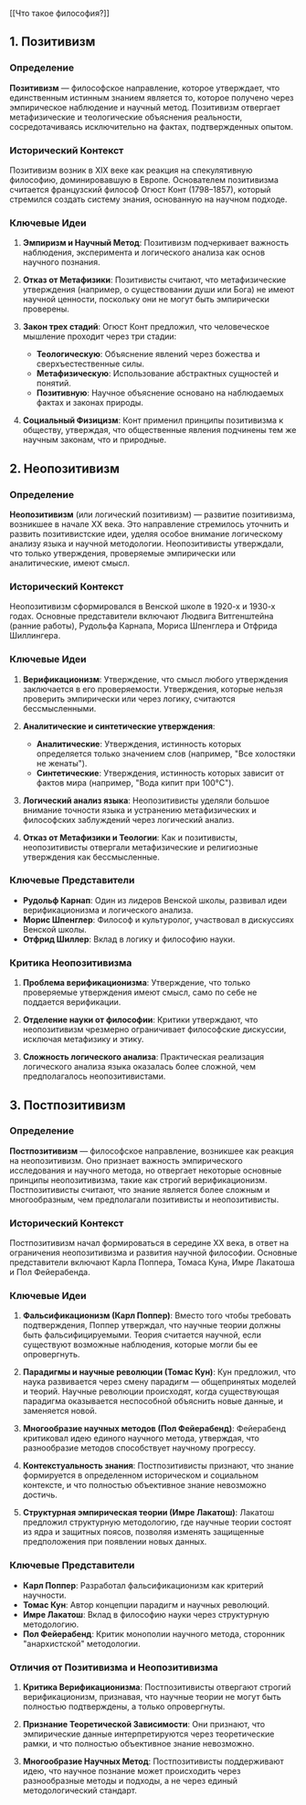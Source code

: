 [[Что такое философия?]]
## 1. Позитивизм

### Определение

**Позитивизм** — философское направление, которое утверждает, что единственным истинным знанием является то, которое получено через эмпирическое наблюдение и научный метод. Позитивизм отвергает метафизические и теологические объяснения реальности, сосредотачиваясь исключительно на фактах, подтвержденных опытом.

### Исторический Контекст

Позитивизм возник в XIX веке как реакция на спекулятивную философию, доминировавшую в Европе. Основателем позитивизма считается французский философ Огюст Конт (1798–1857), который стремился создать систему знания, основанную на научном подходе.

### Ключевые Идеи

1. **Эмпиризм и Научный Метод**: Позитивизм подчеркивает важность наблюдения, эксперимента и логического анализа как основ научного познания.
    
2. **Отказ от Метафизики**: Позитивисты считают, что метафизические утверждения (например, о существовании души или Бога) не имеют научной ценности, поскольку они не могут быть эмпирически проверены.
    
3. **Закон трех стадий**: Огюст Конт предложил, что человеческое мышление проходит через три стадии:
    
    - **Теологическую**: Объяснение явлений через божества и сверхъестественные силы.
    - **Метафизическую**: Использование абстрактных сущностей и понятий.
    - **Позитивную**: Научное объяснение основано на наблюдаемых фактах и законах природы.
4. **Социальный Физицизм**: Конт применил принципы позитивизма к обществу, утверждая, что общественные явления подчинены тем же научным законам, что и природные.


## 2. Неопозитивизм

### Определение

**Неопозитивизм** (или логический позитивизм) — развитие позитивизма, возникшее в начале XX века. Это направление стремилось уточнить и развить позитивистские идеи, уделяя особое внимание логическому анализу языка и научной методологии. Неопозитивисты утверждали, что только утверждения, проверяемые эмпирически или аналитические, имеют смысл.

### Исторический Контекст

Неопозитивизм сформировался в Венской школе в 1920-х и 1930-х годах. Основные представители включают Людвига Витгенштейна (ранние работы), Рудольфа Карнапа, Мориса Шпенглера и Отфрида Шиллингера.

### Ключевые Идеи

1. **Верификационизм**: Утверждение, что смысл любого утверждения заключается в его проверяемости. Утверждения, которые нельзя проверить эмпирически или через логику, считаются бессмысленными.
    
2. **Аналитические и синтетические утверждения**:
    
    - **Аналитические**: Утверждения, истинность которых определяется только значением слов (например, "Все холостяки не женаты").
    - **Синтетические**: Утверждения, истинность которых зависит от фактов мира (например, "Вода кипит при 100°C").
3. **Логический анализ языка**: Неопозитивисты уделяли большое внимание точности языка и устранению метафизических и философских заблуждений через логический анализ.
    
4. **Отказ от Метафизики и Теологии**: Как и позитивисты, неопозитивисты отвергали метафизические и религиозные утверждения как бессмысленные.
    

### Ключевые Представители

- **Рудольф Карнап**: Один из лидеров Венской школы, развивал идеи верификационизма и логического анализа.
- **Морис Шпенглер**: Философ и культуролог, участвовал в дискуссиях Венской школы.
- **Отфрид Шиллер**: Вклад в логику и философию науки.

### Критика Неопозитивизма

1. **Проблема верификационизма**: Утверждение, что только проверяемые утверждения имеют смысл, само по себе не поддается верификации.
    
2. **Отделение науки от философии**: Критики утверждают, что неопозитивизм чрезмерно ограничивает философские дискуссии, исключая метафизику и этику.
    
3. **Сложность логического анализа**: Практическая реализация логического анализа языка оказалась более сложной, чем предполагалось неопозитивистами.
    

## 3. Постпозитивизм

### Определение

**Постпозитивизм** — философское направление, возникшее как реакция на неопозитивизм. Оно признает важность эмпирического исследования и научного метода, но отвергает некоторые основные принципы неопозитивизма, такие как строгий верификационизм. Постпозитивисты считают, что знание является более сложным и многообразным, чем предполагали позитивисты и неопозитивисты.

### Исторический Контекст

Постпозитивизм начал формироваться в середине XX века, в ответ на ограничения неопозитивизма и развития научной философии. Основные представители включают Карла Поппера, Томаса Куна, Имре Лакатоша и Пол Фейерабенда.

### Ключевые Идеи

1. **Фальсификационизм (Карл Поппер)**: Вместо того чтобы требовать подтверждения, Поппер утверждал, что научные теории должны быть фальсифицируемыми. Теория считается научной, если существуют возможные наблюдения, которые могли бы ее опровергнуть.
    
2. **Парадигмы и научные революции (Томас Кун)**: Кун предложил, что наука развивается через смену парадигм — общепринятых моделей и теорий. Научные революции происходят, когда существующая парадигма оказывается неспособной объяснить новые данные, и заменяется новой.
    
3. **Многообразие научных методов (Пол Фейерабенд)**: Фейерабенд критиковал идею единого научного метода, утверждая, что разнообразие методов способствует научному прогрессу.
    
4. **Контекстуальность знания**: Постпозитивисты признают, что знание формируется в определенном историческом и социальном контексте, и что полностью объективное знание невозможно достичь.
    
5. **Структурная эмпирическая теории (Имре Лакатош)**: Лакатош предложил структурную методологию, где научные теории состоят из ядра и защитных поясов, позволяя изменять защищенные предположения при появлении новых данных.
    

### Ключевые Представители

- **Карл Поппер**: Разработал фальсификационизм как критерий научности.
- **Томас Кун**: Автор концепции парадигм и научных революций.
- **Имре Лакатош**: Вклад в философию науки через структурную методологию.
- **Пол Фейерабенд**: Критик монополии научного метода, сторонник "анархистской" методологии.

### Отличия от Позитивизма и Неопозитивизма

1. **Критика Верификационизма**: Постпозитивисты отвергают строгий верификационизм, признавая, что научные теории не могут быть полностью подтверждены, а только опровергнуты.
    
2. **Признание Теоретической Зависимости**: Они признают, что эмпирические данные интерпретируются через теоретические рамки, и что полностью объективное знание невозможно.
    
3. **Многообразие Научных Метод**: Постпозитивисты поддерживают идею, что научное познание может происходить через разнообразные методы и подходы, а не через единый методологический стандарт.